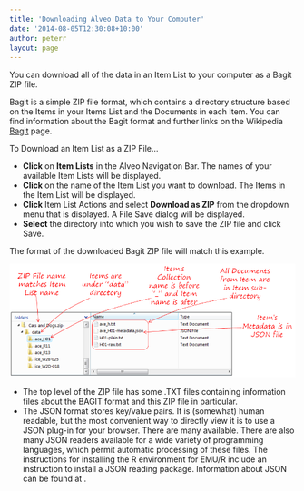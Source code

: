 ```yaml
---
title: 'Downloading Alveo Data to Your Computer'
date: '2014-08-05T12:30:08+10:00'
author: peterr
layout: page
---
```


You can download all of the data in an Item List to your computer as a Bagit ZIP file.

Bagit is a simple ZIP file format, which contains a directory structure based on the Items in your Items List and the Documents in each Item. You can find information about the Bagit format and further links on the Wikipedia [Bagit](http://en.wikipedia.org/wiki/BagIt) page.

To Download an Item List as a ZIP File…

- **Click** on **Item Lists** in the Alveo Navigation Bar. The names of your available Item Lists will be displayed.
- **Click** on the name of the Item List you want to download. The Items in the Item List will be displayed.
- **Click** Item List Actions and select **Download as ZIP** from the dropdown menu that is displayed. A File Save dialog will be displayed.
- **Select** the directory into which you wish to save the ZIP file and click Save.



The format of the downloaded Bagit ZIP file will match this example.

![DownloadedZIP](assets/files/2014/08/DownloadedZIP.png)

- The top level of the ZIP file has some .TXT files containing information files about the BAGIT format and this ZIP file in particular.
- The JSON format stores key/value pairs. It is (somewhat) human readable, but the most convenient way to directly view it is to use a JSON plug-in for your browser. There are many available. There are also many JSON readers available for a wide variety of programming languages, which permit automatic processing of these files. The instructions for installing the R environment for EMU/R include an instruction to install a JSON reading package. Information about JSON can be found at .